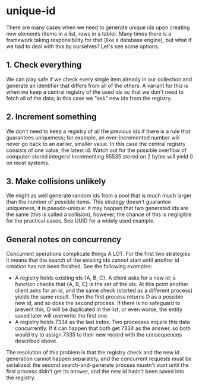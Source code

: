 # unique-id

There are many cases when we need to generate unique ids upon creating new elements (items in a list, rows in a table).
Many times there is a framework taking responsibility for that (like a database engine), but what if we had to deal with
this by ourselves? Let's see some options.

## 1. Check everything

We can play safe if we check every single item already in our collection and generate an identifier that differs from
all of the others. A variant for this is when we keep a central registry of the used ids so that we don't need to fetch
all of the data; in this case we "ask" new ids from the registry.

## 2. Increment something

We don't need to keep a registry of all the previous ids if there is a rule that guarantees uniqueness; for example, an
ever-incremented number will never go back to an earlier, smaller value. In this case the central registry consists of
one value, the latest id. Watch out for the possible overflow of computer-stored integers! Incrementing 65535 stored on
2 bytes will yield 0 on most systems.

## 3. Make collisions unlikely

We might as well generate random ids from a pool that is much much larger than the number of possible items. This
strategy doesn't guarantee uniqueness, it is pseudo-unique: it may happen that two generated ids are the same (this is
called a collision), however, the chance of this is negligible for the practical cases. See UUID for a widely used
example.

## General notes on concurrency

Concurrent operations complicate things A LOT. For the first two strategies it means that the search of the existing ids
cannot start until another id creation has not been finished. See the following examples:

* A registry holds existing ids {A, B, C}. A client asks for a new id; a function checks that {A, B, C} is the set of
  the ids. At this point another client asks for an id, and the same check (started as a different process) yields the
  same result. Then the first process returns D as a possible new id, and so does the second process. If there is no
  safeguard to prevent this, D will be duplicated in the list, or even worse, the entity saved later will overwrite the
  first one.
* A registry holds 7334 as the last index. Two processes inquire this data concurrently. If it can happen that both get
  7334 as the answer, so both would try to assign 7335 to their new record with the consequences described above.

The resolution of this problem is that the registry check and the new id generation cannot happen separately, and the
concurrent requests must be serialized: the second search-and-generate process mustn't start until the first process
didn't get its answer, and the new id hadn't been saved into the registry.
